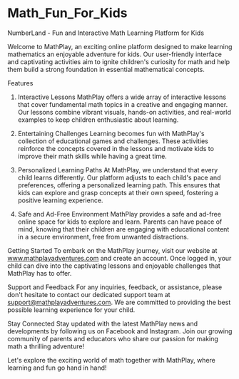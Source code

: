 # Math_Fun_For_Kids


NumberLand - Fun and Interactive Math Learning Platform for Kids


Welcome to MathPlay, an exciting online platform designed to make learning mathematics an enjoyable adventure for kids. Our user-friendly interface and captivating activities aim to ignite children's curiosity for math and help them build a strong foundation in essential mathematical concepts.

Features
1. Interactive Lessons
MathPlay offers a wide array of interactive lessons that cover fundamental math topics in a creative and engaging manner. Our lessons combine vibrant visuals, hands-on activities, and real-world examples to keep children enthusiastic about learning.

2. Entertaining Challenges
Learning becomes fun with MathPlay's collection of educational games and challenges. These activities reinforce the concepts covered in the lessons and motivate kids to improve their math skills while having a great time.

3. Personalized Learning Paths
At MathPlay, we understand that every child learns differently. Our platform adjusts to each child's pace and preferences, offering a personalized learning path. This ensures that kids can explore and grasp concepts at their own speed, fostering a positive learning experience.

4. Safe and Ad-Free Environment
MathPlay provides a safe and ad-free online space for kids to explore and learn. Parents can have peace of mind, knowing that their children are engaging with educational content in a secure environment, free from unwanted distractions.

Getting Started
To embark on the MathPlay journey, visit our website at www.mathplayadventures.com and create an account. Once logged in, your child can dive into the captivating lessons and enjoyable challenges that MathPlay has to offer.

Support and Feedback
For any inquiries, feedback, or assistance, please don't hesitate to contact our dedicated support team at support@mathplayadventures.com. We are committed to providing the best possible learning experience for your child.

Stay Connected
Stay updated with the latest MathPlay news and developments by following us on Facebook and Instagram. Join our growing community of parents and educators who share our passion for making math a thrilling adventure!

Let's explore the exciting world of math together with MathPlay, where learning and fun go hand in hand!
